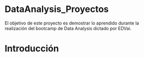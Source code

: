 # DataAnalysis_Proyectos

El objetivo de este proyecto es demostrar lo aprendido durante la realización del bootcamp de Data Analysis dictado por EDVai.

# Introducción

